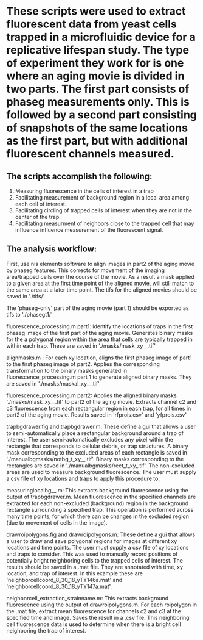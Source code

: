 # These scripts were used to extract fluorescent data from yeast cells trapped in a microfluidic device for a replicative lifespan study. The type of experiment they work for is one where an aging movie is divided in two parts. The first part consists of phaseg measurements only. This is followed by a second part consisting of snapshots of the same locations as the first part, but with additional fluorescent channels measured.

## The scripts accomplish the following:
1. Measuring fluorescence in the cells of interest in a trap
2. Facilitating measurement of background region in a local area among each cell of interest.
3. Facilitating circling of trapped cells of interest when they are not in the center of the trap.
4. Facilitating measurment of neighbors close to the trapped cell that may influence influence measurement of the fluorescent signal.

## The analysis workflow:

First, use nis elements software to align images in part2 of the aging movie by phaseg features. This corrects for movement of the imaging area/trapped cells over the course of the movie.  As a result a mask applied to a given area at the first time point of the aligned movie, will still match to the same area at a later time point.  The tifs for the aligned movies should be saved in './tifs/'

The 'phaseg-only' part of the aging movie (part 1) should be exported as tifs to './phasegt1/'

fluorescence_processing.m part1: identify the locations of traps in the first phaseg image of the first part of the aging movie. Generates binary masks for the a polygonal region within the area that cells are typically trapped in within each trap. These are saved in './masks/mask_xy__.tif'

alignmasks.m : For each xy location, aligns the first phaseg image of part1 to the first phaseg image of part2.  Applies the corresponding transformation to the binary masks generated in fluorescence_processing.m part 1 to generate aligned binary masks. They are saved in './masks/maskal_xy__.tif'

fluorescence_processing.m part2: Applies the aligned binary masks './masks/mask_xy__.tif' to part2 of the aging movie. Extracts channel c2 and c3 fluorescence from each rectangular region in each trap, for all times in part2 of the aging movie. Results saved in 'rfprois.csv' and 'yfprois.csv'

trapbgdrawer.fig and trapbgdrawer.m: These define a gui that allows a user to semi-automatically place a rectangular background around a trap of interest. The user semi-automatically excludes any pixel within the rectangle that corresponds to cellular debris, or trap structures. A binary mask corresponding to the excluded areas of each rectangle is saved in './manualbgmasks/notbg_t_xy__.tif'. Binary masks corresponding to the rectangles are saved in './manualbgmasks/rect_t_xy_.tif'.  The non-excluded areas are used to measure background fluorescence.  The user must supply a csv file of xy locations and traps to apply this procedure to.

measuringlocalbg__.m: This extracts background fluorescence using the output of trapbgdrawer.m. Mean fluorescence in the specified channels are extracted for each non-excluded (background) region in the background rectangle surrounding a specified trap. This operation is performed across many time points, for which there can be changes in the excluded region (due to movement of cells in the image).

drawroipolygons.fig and drawroipolygons.m: These define a gui that allows a user to draw and save polygonal regions for images at different xy locations and time points. The user must supply a csv file of xy locations and traps to consider.  This was used to manually record positions of potentially bright neighboring cells to the trapped cells of interest. The results should be saved in a .mat file. They are annotated with time, xy location, and trap of interest. In this example these are 'neighborcellcoord_8_30_18_yTY146a.mat' and 'neighborcellcoord_8_30_18_yTY147a.mat'.

neighborcell_extraction_strainname.m: This extracts background fluorescence using the output of drawroipolygons.m.  For each roipolygon in the .mat file, extract mean fluorescence for channels c2 and c3 at the specified time and image. Saves the result in a .csv file.  This neighboring cell fluorescence data is used to determine when there is a bright cell neighboring the trap of interest.



